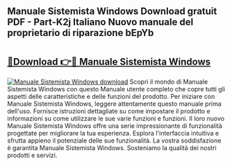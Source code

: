 ## Manuale Sistemista Windows Download gratuit PDF - Part-K2j Italiano Nuovo manuale del proprietario di riparazione bEpYb

# <h2><a href="http://dfgvpr3.blite.top/?on=Manuale+Sistemista+Windows">🔗Download 👉🔴 Manuale Sistemista Windows</a></h2>

[![Manuale Sistemista Windows download](https://i.imgur.com/lujVjoI.png)](http://dfgvpr3.blite.top/?on=Manuale+Sistemista+Windows)
Scopri il mondo di Manuale Sistemista Windows con questo Manuale utente completo che copre tutti gli aspetti delle caratteristiche e delle funzioni del prodotto. Per iniziare con Manuale Sistemista Windows, leggere attentamente questo manuale prima dell'uso. Fornisce istruzioni dettagliate su come impostare il prodotto e informazioni su come utilizzare le sue varie funzioni e funzioni. Il loro nuovo Manuale Sistemista Windows offre una serie impressionante di funzionalità progettate per migliorare la tua esperienza. Esplora l'interfaccia intuitiva e sfrutta appieno il potenziale delle sue funzionalità. La vostra soddisfazione è garantita Manuale Sistemista Windows. Sosteniamo la qualità dei nostri prodotti e servizi.
